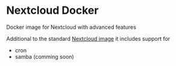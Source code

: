 # Nextcloud Docker

Docker image for Nextcloud with advanced features

Additional to the standard [Nextcloud image](https://github.com/nextcloud/docker) it includes support for

- cron
- samba (comming soon)

